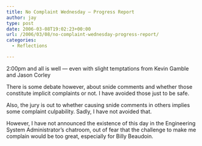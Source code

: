 ```yaml
---
title: No Complaint Wednesday – Progress Report
author: jay
type: post
date: 2006-03-08T19:02:23+00:00
url: /2006/03/08/no-complaint-wednesday-progress-report/
categories:
  - Reflections

---
```

2:00pm and all is well — even with slight temptations from Kevin Gamble and Jason Corley

There is some debate however, about snide comments and whether those constitute implicit complaints or not. I have avoided those just to be safe.

Also, the jury is out to whether causing snide comments in others implies some complaint culpability. Sadly, I have not avoided that.

However, I have not announced the existence of this day in the Engineering System Administrator’s chatroom, out of fear that the challenge to make me complain would be too great, especially for Billy Beaudoin.
